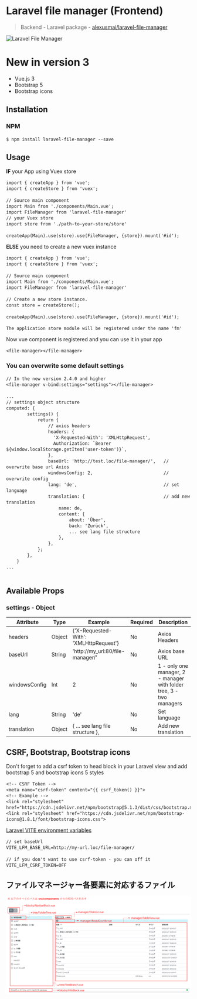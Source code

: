 # Laravel file manager (Frontend)

> Backend - Laravel package - [alexusmai/laravel-file-manager](https://github.com/alexusmai/laravel-file-manager)

![Laravel File Manager](https://raw.github.com/alexusmai/vue-laravel-file-manager/master/src/assets/laravel-file-manager.gif?raw=true)

# New in version 3

- Vue.js 3
- Bootstrap 5
- Bootstrap icons

## Installation

### NPM
```
$ npm install laravel-file-manager --save
```

## Usage

**IF** your App using Vuex store

```
import { createApp } from 'vue';
import { createStore } from 'vuex';

// Source main component
import Main from './components/Main.vue';
import FileManager from 'laravel-file-manager'
// your Vuex store
import store from './path-to-your-store/store'  

createApp(Main).use(store).use(FileManager, {store}).mount('#id');
```

**ELSE** you need to create a new vuex instance

```
import { createApp } from 'vue';
import { createStore } from 'vuex';

// Source main component
import Main from './components/Main.vue';
import FileManager from 'laravel-file-manager'

// Create a new store instance.
const store = createStore();

createApp(Main).use(store).use(FileManager, {store}).mount('#id');
```

`The application store module will be registered under the name 'fm'`

Now vue component is registered and you can use it in your app
```
<file-manager></file-manager>
```

### You can overwrite some default settings

```
// In the new version 2.4.0 and higher
<file-manager v-bind:settings="settings"></file-manager>

...
// settings object structure
computed: {
        settings() {
            return {
                // axios headers
                headers: {
                  'X-Requested-With': 'XMLHttpRequest',
                  Authorization: `Bearer ${window.localStorage.getItem('user-token')}`,
                },
                baseUrl: 'http://test.loc/file-manager/',   // overwrite base url Axios
                windowsConfig: 2,                           // overwrite config
                lang: 'de',                                 // set language
                translation: {                              // add new translation
                    name: de,
                    content: {
                        about: 'Über',
                        back: 'Zurück',
                        ... see lang file structure
                    },
                },
            };
        },
    }
...


```

## Available Props

### settings - Object

|  Attribute  |  Type  |  Example  |  Required  |  Description  |
|  ---------  |  ----  |  -------  |  --------  |  -----------  |
|  headers    |     Object     |  {'X-Requested-With': 'XMLHttpRequest'}  |  No  | Axios Headers |
|  baseUrl    |     String     |  'http://my_url:80/file-manager/'  |  No  | Axios base URL |
|  windowsConfig    |     Int     |  2  |  No  | 1 - only one manager, 2 - manager with folder tree, 3 - two managers |
|  lang    |     String     |  'de'  |  No  | Set language |
|  translation    |     Object     |  { ... see lang file structure },  |  No  | Add new translation |

## CSRF, Bootstrap, Bootstrap icons

Don't forget to add a csrf token to head block in your Laravel view and add bootstrap 5 and bootstrap icons 5 styles
```
<!-- CSRF Token -->
<meta name="csrf-token" content="{{ csrf_token() }}">
<!-- Example -->
<link rel="stylesheet" href="https://cdn.jsdelivr.net/npm/bootstrap@5.1.3/dist/css/bootstrap.min.css">
<link rel="stylesheet" href="https://cdn.jsdelivr.net/npm/bootstrap-icons@1.8.1/font/bootstrap-icons.css">
```

[Laravel VITE environment variables](https://laravel.com/docs/9.x/vite#environment-variables)
```
// set baseUrl
VITE_LFM_BASE_URL=http://my-url.loc/file-manager/

// if you don't want to use csrf-token - you can off it
VITE_LFM_CSRF_TOKEN=OFF
```

## ファイルマネージャー各要素に対応するファイル
![FileManager Page](./src/assets/fm-page-element-to-filename.png)